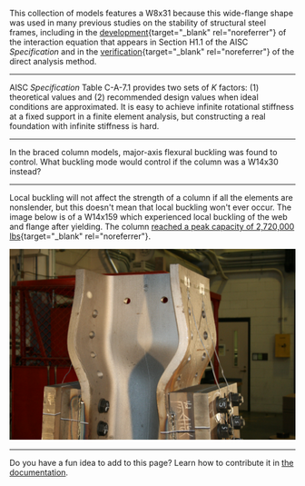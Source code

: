 
This collection of models features a W8x31 because this wide-flange shape was
used in many previous studies on the stability of structural steel frames,
including in the
[development](https://fsel.engr.utexas.edu/research/publications/details/703110325){target="_blank" rel="noreferrer"}
of the interaction equation that appears in Section H1.1 of the AISC
*Specification* and in the
[verification](https://doi.org/10.1061/(ASCE)0733-9445(2004)130:8(1197)){target="_blank" rel="noreferrer"}
of the direct analysis method.

--------------------------------------------------------------------------------

AISC *Specification* Table C-A-7.1 provides two sets of *K* factors: (1)
theoretical values and (2) recommended design values when ideal conditions are
approximated. It is easy to achieve infinite rotational stiffness at a fixed
support in a finite element analysis, but constructing a real foundation with
infinite stiffness is hard.

--------------------------------------------------------------------------------

In the braced column models, major-axis flexural buckling was found to control. 
What buckling mode would control if the column was a W14x30 instead?

--------------------------------------------------------------------------------

Local buckling will not affect the strength of a column if all the elements are
nonslender, but this doesn't mean that local buckling won't ever occur. The
image below is of a W14x159 which experienced local buckling of the web and
flange after yielding. The column
[reached a peak capacity of 2,720,000 lbs](https://doi.org/10.1016/j.jcsr.2010.10.003){target="_blank" rel="noreferrer"}.

![Local buckling of a W14x159](./W14x159.jpg)

--------------------------------------------------------------------------------

Do you have a fun idea to add to this page? Learn how to contribute it in
[the documentation](../docs/#Adding-a-more-fun-item).
